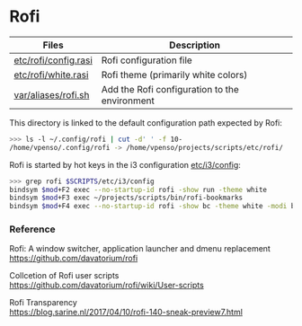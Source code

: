 # Rofi

Files                     | Description
--------------------------|-------------------------
[etc/rofi/config.rasi][3] | Rofi configuration file
[etc/rofi/white.rasi][2]  | Rofi theme (primarily white colors)
[var/aliases/rofi.sh][1]  | Add the Rofi configuration to the environment

[1]: ../../var/aliases/rofi.sh
[2]: white.rasi
[3]: config.rasi

This directory is linked to the default configuration path expected by Rofi:

```bash
>>> ls -l ~/.config/rofi | cut -d' ' -f 10-
/home/vpenso/.config/rofi -> /home/vpenso/projects/scripts/etc/rofi/
```

Rofi is started by hot keys in the i3 configuration [etc/i3/config](../i3/config):

```bash
>>> grep rofi $SCRIPTS/etc/i3/config
bindsym $mod+F2 exec --no-startup-id rofi -show run -theme white
bindsym $mod+F3 exec ~/projects/scripts/bin/rofi-bookmarks
bindsym $mod+F4 exec --no-startup-id rofi -show bc -theme white -modi bc:~/.config/rofi/rofi-bc-script
```

### Reference

Rofi: A window switcher, application launcher and dmenu replacement  
https://github.com/davatorium/rofi

Collcetion of Rofi user scripts  
https://github.com/davatorium/rofi/wiki/User-scripts

Rofi Transparency  
https://blog.sarine.nl/2017/04/10/rofi-140-sneak-preview7.html
